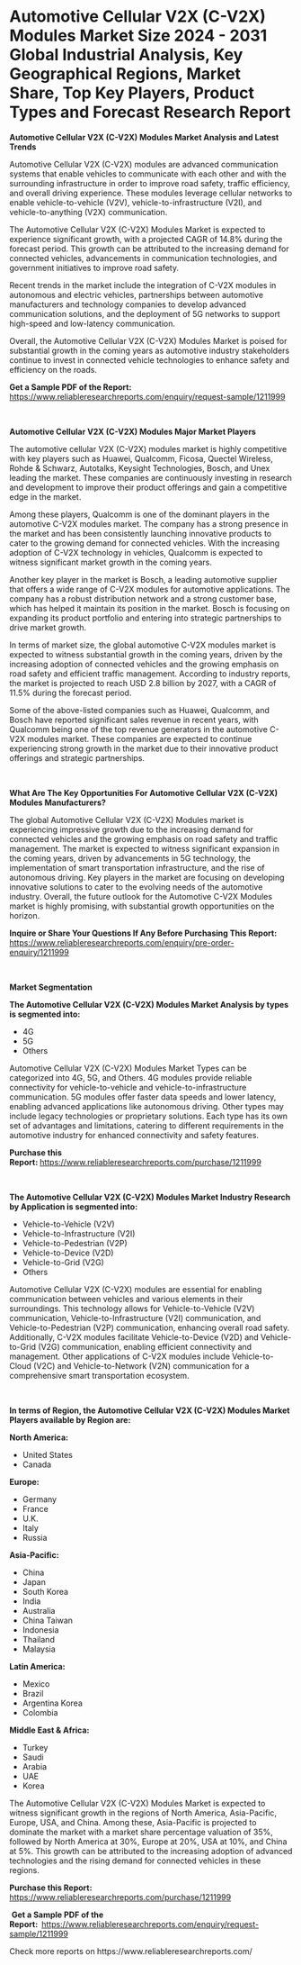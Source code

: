 <p><h1>Automotive Cellular V2X (C-V2X) Modules Market Size 2024 - 2031 Global Industrial Analysis, Key Geographical Regions, Market Share, Top Key Players, Product Types and Forecast Research Report</h1></p><p><strong>Automotive Cellular V2X (C-V2X) Modules Market Analysis and Latest Trends</strong></p>
<p><p>Automotive Cellular V2X (C-V2X) modules are advanced communication systems that enable vehicles to communicate with each other and with the surrounding infrastructure in order to improve road safety, traffic efficiency, and overall driving experience. These modules leverage cellular networks to enable vehicle-to-vehicle (V2V), vehicle-to-infrastructure (V2I), and vehicle-to-anything (V2X) communication.</p><p>The Automotive Cellular V2X (C-V2X) Modules Market is expected to experience significant growth, with a projected CAGR of 14.8% during the forecast period. This growth can be attributed to the increasing demand for connected vehicles, advancements in communication technologies, and government initiatives to improve road safety.</p><p>Recent trends in the market include the integration of C-V2X modules in autonomous and electric vehicles, partnerships between automotive manufacturers and technology companies to develop advanced communication solutions, and the deployment of 5G networks to support high-speed and low-latency communication.</p><p>Overall, the Automotive Cellular V2X (C-V2X) Modules Market is poised for substantial growth in the coming years as automotive industry stakeholders continue to invest in connected vehicle technologies to enhance safety and efficiency on the roads.</p></p>
<p><strong>Get a Sample PDF of the Report:&nbsp;</strong> <a href="https://www.reliableresearchreports.com/enquiry/request-sample/1211999">https://www.reliableresearchreports.com/enquiry/request-sample/1211999</a></p>
<p>&nbsp;</p>
<p><strong>Automotive Cellular V2X (C-V2X) Modules Major Market Players</strong></p>
<p><p>The automotive cellular V2X (C-V2X) modules market is highly competitive with key players such as Huawei, Qualcomm, Ficosa, Quectel Wireless, Rohde & Schwarz, Autotalks, Keysight Technologies, Bosch, and Unex leading the market. These companies are continuously investing in research and development to improve their product offerings and gain a competitive edge in the market.</p><p>Among these players, Qualcomm is one of the dominant players in the automotive C-V2X modules market. The company has a strong presence in the market and has been consistently launching innovative products to cater to the growing demand for connected vehicles. With the increasing adoption of C-V2X technology in vehicles, Qualcomm is expected to witness significant market growth in the coming years.</p><p>Another key player in the market is Bosch, a leading automotive supplier that offers a wide range of C-V2X modules for automotive applications. The company has a robust distribution network and a strong customer base, which has helped it maintain its position in the market. Bosch is focusing on expanding its product portfolio and entering into strategic partnerships to drive market growth.</p><p>In terms of market size, the global automotive C-V2X modules market is expected to witness substantial growth in the coming years, driven by the increasing adoption of connected vehicles and the growing emphasis on road safety and efficient traffic management. According to industry reports, the market is projected to reach USD 2.8 billion by 2027, with a CAGR of 11.5% during the forecast period.</p><p>Some of the above-listed companies such as Huawei, Qualcomm, and Bosch have reported significant sales revenue in recent years, with Qualcomm being one of the top revenue generators in the automotive C-V2X modules market. These companies are expected to continue experiencing strong growth in the market due to their innovative product offerings and strategic partnerships.</p></p>
<p>&nbsp;</p>
<p><strong>What Are The Key Opportunities For Automotive Cellular V2X (C-V2X) Modules Manufacturers?</strong></p>
<p><p>The global Automotive Cellular V2X (C-V2X) Modules market is experiencing impressive growth due to the increasing demand for connected vehicles and the growing emphasis on road safety and traffic management. The market is expected to witness significant expansion in the coming years, driven by advancements in 5G technology, the implementation of smart transportation infrastructure, and the rise of autonomous driving. Key players in the market are focusing on developing innovative solutions to cater to the evolving needs of the automotive industry. Overall, the future outlook for the Automotive C-V2X Modules market is highly promising, with substantial growth opportunities on the horizon.</p></p>
<p><strong>Inquire or Share Your Questions If Any Before Purchasing This Report:</strong> <a href="https://www.reliableresearchreports.com/enquiry/pre-order-enquiry/1211999">https://www.reliableresearchreports.com/enquiry/pre-order-enquiry/1211999</a></p>
<p>&nbsp;</p>
<p><strong>Market Segmentation</strong></p>
<p><strong>The Automotive Cellular V2X (C-V2X) Modules Market Analysis by types is segmented into:</strong></p>
<p><ul><li>4G</li><li>5G</li><li>Others</li></ul></p>
<p><p>Automotive Cellular V2X (C-V2X) Modules Market Types can be categorized into 4G, 5G, and Others. 4G modules provide reliable connectivity for vehicle-to-vehicle and vehicle-to-infrastructure communication. 5G modules offer faster data speeds and lower latency, enabling advanced applications like autonomous driving. Other types may include legacy technologies or proprietary solutions. Each type has its own set of advantages and limitations, catering to different requirements in the automotive industry for enhanced connectivity and safety features.</p></p>
<p><strong>Purchase this Report:&nbsp;</strong><a href="https://www.reliableresearchreports.com/purchase/1211999">https://www.reliableresearchreports.com/purchase/1211999</a></p>
<p>&nbsp;</p>
<p><strong>The Automotive Cellular V2X (C-V2X) Modules Market Industry Research by Application is segmented into:</strong></p>
<p><ul><li>Vehicle-to-Vehicle (V2V)</li><li>Vehicle-to-Infrastructure (V2I)</li><li>Vehicle-to-Pedestrian (V2P)</li><li>Vehicle-to-Device (V2D)</li><li>Vehicle-to-Grid (V2G)</li><li>Others</li></ul></p>
<p><p>Automotive Cellular V2X (C-V2X) modules are essential for enabling communication between vehicles and various elements in their surroundings. This technology allows for Vehicle-to-Vehicle (V2V) communication, Vehicle-to-Infrastructure (V2I) communication, and Vehicle-to-Pedestrian (V2P) communication, enhancing overall road safety. Additionally, C-V2X modules facilitate Vehicle-to-Device (V2D) and Vehicle-to-Grid (V2G) communication, enabling efficient connectivity and management. Other applications of C-V2X modules include Vehicle-to-Cloud (V2C) and Vehicle-to-Network (V2N) communication for a comprehensive smart transportation ecosystem.</p></p>
<p>&nbsp;</p>
<p><strong>In terms of Region, the Automotive Cellular V2X (C-V2X) Modules Market Players available by Region are:</strong></p>
<p>
    <p> <strong> North America: </strong>
        <ul>
            <li>United States</li>
            <li>Canada</li>
        </ul>
        </p> 
    <p> <strong> Europe: </strong>
        <ul>
            <li>Germany</li>
            <li>France</li>
            <li>U.K.</li>
            <li>Italy</li>
            <li>Russia</li>
        </ul>
        </p> 
    <p> <strong> Asia-Pacific: </strong>
        <ul>
            <li>China</li>
            <li>Japan</li>
            <li>South Korea</li>
            <li>India</li>
            <li>Australia</li>
            <li>China Taiwan</li>
            <li>Indonesia</li>
            <li>Thailand</li>
            <li>Malaysia</li>
        </ul>
        </p> 
    <p> <strong> Latin America: </strong>
        <ul>
            <li>Mexico</li>
            <li>Brazil</li>
            <li>Argentina Korea</li>
            <li>Colombia</li>
        </ul>
        </p> 
    <p> <strong> Middle East & Africa: </strong>
        <ul>
            <li>Turkey</li>
            <li>Saudi</li>
            <li>Arabia</li>
            <li>UAE</li>
            <li>Korea</li>
        </ul>
    </p>
    </p>
<p><p>The Automotive Cellular V2X (C-V2X) Modules Market is expected to witness significant growth in the regions of North America, Asia-Pacific, Europe, USA, and China. Among these, Asia-Pacific is projected to dominate the market with a market share percentage valuation of 35%, followed by North America at 30%, Europe at 20%, USA at 10%, and China at 5%. This growth can be attributed to the increasing adoption of advanced technologies and the rising demand for connected vehicles in these regions.</p></p>
<p><strong>Purchase this Report: </strong><a href="https://www.reliableresearchreports.com/purchase/1211999">https://www.reliableresearchreports.com/purchase/1211999</a></p>
<p>&nbsp;<strong>Get a Sample PDF of the Report:&nbsp;&nbsp;</strong><a href="https://www.reliableresearchreports.com/enquiry/request-sample/1211999">https://www.reliableresearchreports.com/enquiry/request-sample/1211999</a></p>
<p><strong></strong></p>
<p>Check more reports on https://www.reliableresearchreports.com/</p>